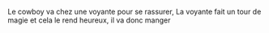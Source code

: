Le cowboy va chez une voyante pour se rassurer,
La voyante fait un tour de magie et cela le rend heureux, il va donc manger